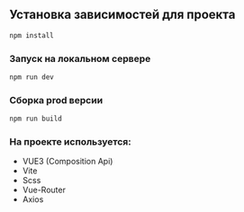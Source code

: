 ## Установка зависимостей для проекта

```sh
npm install
```

### Запуск на локальном сервере

```sh
npm run dev
```

### Сборка prod версии

```sh
npm run build
```

### На проекте используется:
* VUE3 (Composition Api)
* Vite
* Scss
* Vue-Router
* Axios


